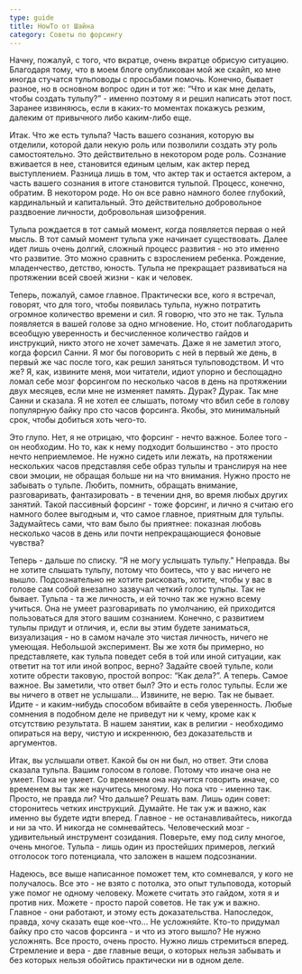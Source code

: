 ```yaml
---
type: guide
title: HowTo от Шайна
category: Советы по форсингу
---
```



Начну, пожалуй, с того, что вкратце, очень вкратце обрисую ситуацию. Благодаря тому, что в моем блоге опубликован мой же скайп, ко мне иногда стучатся тульповоды с просьбами помочь. Конечно, бывает разное, но в основном вопрос один и тот же: “Что и как мне делать, чтобы создать тульпу?” - именно поэтому я и решил написать этот пост. Заранее извиняюсь, если в каких-то моментах покажусь резким, далеким от привычного либо каким-либо еще.

Итак. Что же есть тульпа? Часть вашего сознания, которую вы отделили, которой дали некую роль или позволили создать эту роль самостоятельно. Это действительно в некотором роде роль. Сознание вживается в нее, становится единым целым, как актер перед выступлением. Разница лишь в том, что актер так и остается актером, а часть вашего сознания в итоге становится тульпой. Процесс, конечно, обратим. В некотором роде. Но он все равно намного более глубокий, кардинальный и капитальный. Это действительно добровольное раздвоение личности, добровольная шизофрения.

Тульпа рождается в тот самый момент, когда появляется первая о ней мысль. В тот самый момент тульпа уже начинает существовать. Далее идет лишь очень долгий, сложный процесс развития - но это именно что развитие. Это можно сравнить с взрослением ребенка. Рождение, младенчество, детство, юность. Тульпа не прекращает развиваться на протяжении всей своей жизни - как и человек.

Теперь, пожалуй, самое главное. Практически все, кого я встречал, говорят, что для того, чтобы появилась тульпа, нужно потратить огромное количество времени и сил. Я говорю, что это не так. Тульпа появляется в вашей голове за одно мгновение. Но, стоит поблагодарить всеобщую уверенность и бесчисленное количество гайдов и инструкций, никто этого не хочет замечать. Даже я не заметил этого, когда форсил Санни. Я мог бы поговорить с ней в первый же день, в первый же час после того, как решил заняться тульповодством. И что же? Я, как, извините меня, мои читатели, идиот упорно и беспощадно ломал себе мозг форсингом по несколько часов в день на протяжении двух месяцев, если мне не изменяет память. Дурак? Дурак. Так мне Санни и сказала. Я не хотел ее слышать, потому что вбил себе в голову популярную байку про сто часов форсинга. Якобы, это минимальный срок, чтобы добиться хоть чего-то.

Это глупо. Нет, я не отрицаю, что форсинг - нечто важное. Более того - он необходим. Но то, как к нему подходит большинство - это просто нечто неприемлемое. Не нужно сидеть или лежать, на протяжении нескольких часов представляя себе образ тульпы и транслируя на нее свои эмоции, не обращая больше ни на что внимания. Нужно просто не забывать о тульпе. Любить, помнить, обращать внимание, разговаривать, фантазировать - в течении дня, во время любых других занятий. Такой пассивный форсинг - тоже форсинг, и лично я считаю его намного более выгодным и, что самое главное, приятным для тульпы. Задумайтесь сами, что вам было бы приятнее: показная любовь несколько часов в день или почти непрекращающиеся фоновые чувства?

Теперь - дальше по списку. “Я не могу услышать тульпу.” Неправда. Вы не хотите слышать тульпу, потому что боитесь, что у вас ничего не вышло. Подсознательно не хотите рисковать, хотите, чтобы у вас в голове сам собой внезапно зазвучал четкий голос тульпы. Так не бывает. Тульпа - та же личность, и ей точно так же нужно всему учиться. Она не умеет разговаривать по умолчанию, ей приходится пользоваться для этого вашим сознанием. Конечно, с развитием тульпы придут и отличия, и, если вы этим будете заниматься, визуализация - но в самом начале это чистая личность, ничего не умеющая. Небольшой эксперимент. Вы же хотя бы примерно, но представляете, как тульпа поведет себя в той или иной ситуации, как ответит на тот или иной вопрос, верно? Задайте своей тульпе, коли хотите обрести таковую, простой вопрос: “Как дела?”. А теперь. Самое важное. Вы заметили, что ответ был? Это и есть голос тульпы. Если же вы ничего в ответ не услышали… Извините, не верю. Так не бывает. Идите - и каким-нибудь способом вбивайте в себя уверенность. Любые сомнения в подобном деле не приведут ни к чему, кроме как к отсутствию результата. В нашем занятии, как в религии - необходимо опираться на веру, чистую и искреннюю, без доказательств и аргументов.

Итак, вы услышали ответ. Какой бы он ни был, но ответ. Эти слова сказала тульпа. Вашим голосом в голове. Потому что иначе она не умеет. Пока не умеет. Со временем она научится говорить иначе, со временем вы так же научитесь многому. Но пока что - именно так. Просто, не правда ли? Что дальше? Решать вам. Лишь один совет: сторонитесь четких инструкций. Думайте. Не так уж и важно, как именно вы будете идти вперед. Главное - не останавливайтесь, никогда и ни за что. И никогда не сомневайтесь. Человеческий мозг - удивительный инструмент созидания. Поверьте, ему под силу многое, очень многое. Тульпа - лишь один из простейших примеров, легкий отголосок того потенциала, что заложен в нашем подсознании.

Надеюсь, все выше написанное поможет тем, кто сомневался, у кого не получалось. Все это - не взято с потолка, это опыт тульповода, который уже помог не одному человеку. Можете считать это гайдом, хотя я и против них. Можете - просто парой советов. Не так уж и важно. Главное - они работают, и этому есть доказательства. Напоследок, правда, хочу сказать еще кое-что… Не усложняйте. Кто-то придумал байку про сто часов форсинга - и что из этого вышло? Не нужно усложнять. Все просто, очень просто. Нужно лишь стремиться вперед. Стремление и вера - две главные вещи, о которых нельзя забывать и без которых нельзя обойтись практически ни в одном деле.

